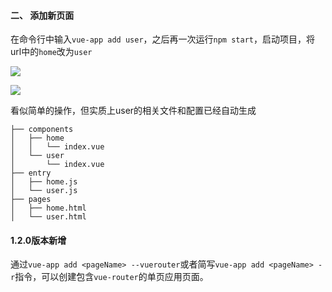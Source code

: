 #### 二、 添加新页面
在命令行中输入`vue-app add user`，之后再一次运行`npm start`，启动项目，将url中的`home`改为`user`

![](https://upload-images.jianshu.io/upload_images/1495096-bb1ccea0ce3739f7.png?imageMogr2/auto-orient/strip%7CimageView2/2/w/1240)

![](https://upload-images.jianshu.io/upload_images/1495096-9ef97e7398b24d03.png?imageMogr2/auto-orient/strip%7CimageView2/2/w/1240)


看似简单的操作，但实质上user的相关文件和配置已经自动生成
```
├── components
│   ├── home
│   │   └── index.vue
│   └── user
│       └── index.vue
├── entry
│   ├── home.js
│   └── user.js
├── pages
│   ├── home.html
│   └── user.html
```

#### 1.2.0版本新增

通过`vue-app add <pageName> --vuerouter`或者简写`vue-app add <pageName> -r`指令，可以创建包含`vue-router`的单页应用页面。